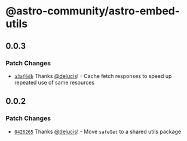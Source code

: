 # @astro-community/astro-embed-utils

## 0.0.3

### Patch Changes

- [`a3af6db`](https://github.com/astro-community/astro-embed/commit/a3af6db0b74002b6477ad243acf9078b6b243ce0) Thanks [@delucis](https://github.com/delucis)! - Cache fetch responses to speed up repeated use of same resources

## 0.0.2

### Patch Changes

- [`0426265`](https://github.com/astro-community/astro-embed/commit/0426265413503db9f5dffc57f17b7f1c1e8b87ee) Thanks [@delucis](https://github.com/delucis)! - Move `safeGet` to a shared utils package
